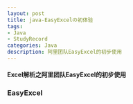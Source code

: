 ```yaml
---
layout: post
title: java-EasyExcelの初体验
tags:
- Java
- StudyRecord
categories: Java
description: 阿里团队EasyExcel的初步使用
---
```

#### Excel解析之阿里团队EasyExcel的初步使用

<!-- more -->

### EasyExcel